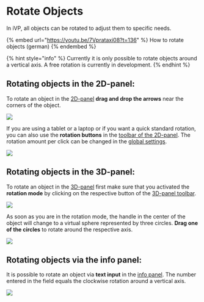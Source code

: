 # Rotate Objects

In iVP, all objects can be rotated to adjust them to specific needs.

{% embed url="https://youtu.be/7Vprataxi08?t=136" %}
How to rotate objects (german)
{% endembed %}

{% hint style="info" %}
Currently it is only possible to rotate objects around a vertical axis. A free rotation is currently in development.
{% endhint %}

## Rotating objects in the 2D-panel:

To rotate an object in the [2D-panel](../user-interface/the-2d-panel.md) **drag and drop the arrows** near the corners of the object.

![](../../../.gitbook/assets/iVP\_guide\_rotate\_objects\_2D\_panel.jpg)

If you are using a tablet or a laptop or if you want a quick standard rotation, you can also use the **rotation buttons** in the [toolbar of the 2D-panel](../user-interface/the-2d-panel.md#the-toolbar-of-the-2d-panel). The rotation amount per click can be changed in the [global settings](../settings/global-settings.md).

![](../../../.gitbook/assets/iVP\_guide\_rotate\_objects\_2D\_panel\_buttons.jpg)

## Rotating objects in the 3D-panel:

To rotate an object in the [3D-panel](../user-interface/the-3d-panel.md) first make sure that you activated the **rotation mode** by clicking on the respective button of the [3D-panel toolbar](../user-interface/the-3d-panel.md#the-toolbar-of-the-3d-panel).

![](../../../.gitbook/assets/iVP\_guide\_rotate\_objects\_3D\_panel\_toolbar\_icon.jpg)

As soon as you are in the rotation mode, the handle in the center of the object will change to a virtual sphere represented by three circles. **Drag one of the circles** to rotate around the respective axis.

![](../../../.gitbook/assets/iVP\_guide\_rotate\_objects\_3D\_panel.jpg)

## Rotating objects via the info panel:

It is possible to rotate an object via **text input** in the [info panel](../user-interface/the-info-panel.md). The number entered in the field equals the clockwise rotation around a vertical axis.

![](../../../.gitbook/assets/iVP\_guide\_rotate\_objects\_info\_panel.jpg)
